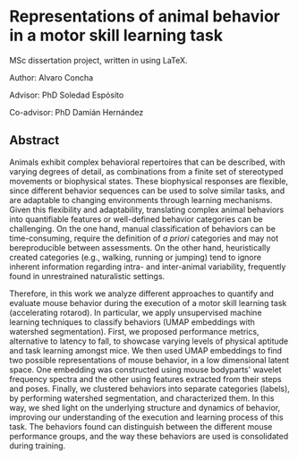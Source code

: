 # Representations of animal behavior in a motor skill learning task

MSc dissertation project, written in using LaTeX.

Author: Alvaro Concha

Advisor: PhD Soledad Espósito

Co-advisor: PhD Damián Hernández

## Abstract

Animals exhibit complex behavioral repertoires that can be described, with varying degrees of detail, as combinations from a finite set of stereotyped movements or biophysical states.
These biophysical responses are flexible, since different behavior sequences can be used to solve similar tasks, and are adaptable to changing environments through learning mechanisms.
Given this flexibility and adaptability, translating complex animal behaviors into quantifiable features or well-defined behavior categories can be challenging.
On the one hand, manual classification of behaviors can be time-consuming, require the definition of _a priori_ categories and may not bereproducible between assessments.
On the other hand, heuristically created categories (e.g., walking, running or jumping) tend to ignore inherent information regarding intra- and inter-animal variability, frequently found in unrestrained naturalistic settings.

Therefore, in this work we analyze different approaches to quantify and evaluate mouse behavior during the execution of a motor skill learning task (accelerating rotarod). In particular, we apply unsupervised machine learning techniques to classify behaviors (UMAP embeddings with watershed segmentation).
First, we proposed performance metrics,  alternative to latency to fall, to showcase varying levels of physical aptitude and task learning amongst mice.
We then used UMAP embeddings to find two possible representations of mouse behavior, in a low dimensional latent space.
One embedding was constructed using mouse bodyparts' wavelet frequency spectra and the other using features extracted from their steps and poses.
Finally, we clustered behaviors into separate categories (labels), by performing watershed segmentation, and characterized them.
In this way, we shed light on the underlying structure and dynamics of behavior, improving our understanding of the execution and learning process of this task. The behaviors found can distinguish between the different mouse performance groups, and the way these behaviors are used is consolidated during training.


